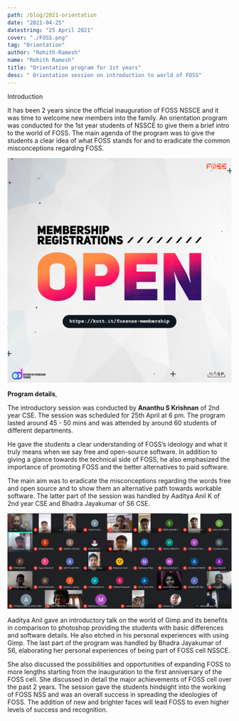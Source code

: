 ```yaml
---
path: /blog/2021-orientation
date: "2021-04-25"
datestring: "25 April 2021"
cover: "./FOSS.png"
tag: "Orientation"
author: "Rohith-Ramesh"
name: "Rohith Ramesh"
title: "Orientation program for 1st years"
desc: " Orientation session on introduction to world of FOSS"
---
```



Introduction

It has been 2 years since the official inauguration of FOSS NSSCE and it was time to welcome new members into the family. An orientation program was conducted for the 1st year students of NSSCE to give them a brief intro to the world of FOSS. The main agenda of the program was to give the students a clear idea of what FOSS stands for and to eradicate the common misconceptions regarding FOSS.


![Poster](./FOSS.png)


__Program details__,

The introductory session was conducted by __Ananthu S Krishnan__ of 2nd year CSE. The session was scheduled for 25th April at 6 pm. The program lasted around 45 - 50 mins and was attended by around 60 students of different departments. 

He gave the students a clear understanding of FOSS’s ideology and what it truly means when we say free and open-source software. In addition to giving a glance towards the technical side of FOSS, he also emphasized the importance of promoting FOSS and the better alternatives to paid software. 

The main aim was to eradicate the misconceptions regarding the words free and open source and to show them an alternative path towards workable software. The latter part of the session was handled by Aaditya Anil K of 2nd year CSE and Bhadra Jayakumar of S6 CSE. 


![Poster](./orientation.png)


Aaditya Anil gave an introductory talk on the world of Gimp and its benefits in comparison to photoshop providing the students with basic differences and software details. He also etched in his personal experiences with using Gimp. The last part of the program was handled by Bhadra Jayakumar of S6, elaborating her personal experiences of being part of FOSS cell NSSCE. 

She also discussed the possibilities and opportunities of expanding FOSS to more lengths starting from the inauguration to the first anniversary of the FOSS cell. She discussed in detail the major achievements of FOSS cell over the past 2 years. The session gave the students hindsight into the working of FOSS NSS and was an overall success in spreading the ideologies of FOSS. The addition of new and brighter faces will lead FOSS to even higher levels of success and recognition.
